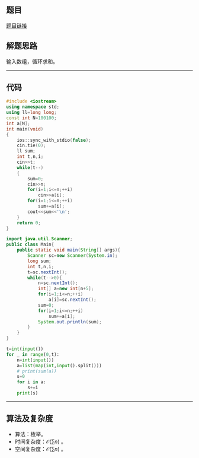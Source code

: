 ## 题目
[题目链接](https://www.nowcoder.com/practice/90cdc8e31ef74b6e9fd44c1e03077b57?tpId=372&tqId=10979367&sourceUrl=/exam/oj&channenl=wgithub&fromPut=wgithub)

## 解题思路
输入数组，循环求和。

---

## 代码

``` cpp []
#include <iostream>
using namespace std;
using ll=long long;
const int N=100100;
int a[N];
int main(void)
{
	ios::sync_with_stdio(false);
	cin.tie(0);
	ll sum;
	int t,n,i;
	cin>>t;
	while(t--)
	{
		sum=0;
		cin>>n;
		for(i=1;i<=n;++i)
			cin>>a[i];
		for(i=1;i<=n;++i)
			sum+=a[i];
		cout<<sum<<'\n';
	}
	return 0;
}
```
``` java []
import java.util.Scanner;
public class Main{
    public static void main(String[] args){
        Scanner sc=new Scanner(System.in);
        long sum;
        int t,n,i;
        t=sc.nextInt();
        while(t-->0){
            n=sc.nextInt();
            int[] a=new int[n+5];
            for(i=1;i<=n;++i)
                a[i]=sc.nextInt();
            sum=0;
            for(i=1;i<=n;++i)
                sum+=a[i];
            System.out.println(sum);
        }
    }
}
```
``` python []
t=int(input())
for _ in range(0,t):
    n=int(input())
    a=list(map(int,input().split()))
    # print(sum(a))
    s=0
    for i in a:
        s+=i
    print(s)
```

---

## 算法及复杂度
- 算法：枚举。  
- 时间复杂度：$\mathcal{O}(\sum n)$ 。  
- 空间复杂度：$\mathcal{O}(\sum n)$ 。  
